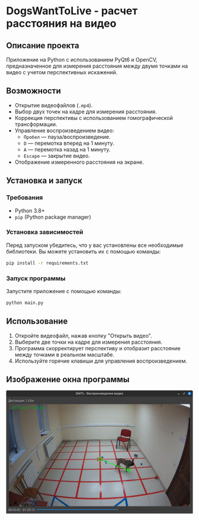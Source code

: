 # DogsWantToLive - расчет расстояния на видео

## Описание проекта

Приложение на Python с использованием PyQt6 и OpenCV, предназначенное для измерения расстояния между двумя точками на видео с учетом перспективных искажений.

## Возможности

- Открытие видеофайлов (`.mp4`).
- Выбор двух точек на кадре для измерения расстояния.
- Коррекция перспективы с использованием гомографической трансформации.
- Управление воспроизведением видео:
  - `Пробел` — пауза/воспроизведение.
  - `D` — перемотка вперед на 1 минуту.
  - `A` — перемотка назад на 1 минуту.
  - `Escape` — закрытие видео.
- Отображение измеренного расстояния на экране.

## Установка и запуск

### Требования

- Python 3.8+
- `pip` (Python package manager)

### Установка зависимостей

Перед запуском убедитесь, что у вас установлены все необходимые библиотеки. Вы можете установить их с помощью команды:

```sh
pip install -r requirements.txt
```

### Запуск программы

Запустите приложение с помощью команды:

```sh
python main.py
```

## Использование

1. Откройте видеофайл, нажав кнопку "Открыть видео".
2. Выберите две точки на кадре для измерения расстояния.
3. Программа скорректирует перспективу и отобразит расстояние между точками в реальном масштабе.
4. Используйте горячие клавиши для управления воспроизведением.

## Изображение окна программы

![Окно программы](./images/screen.jpg)
